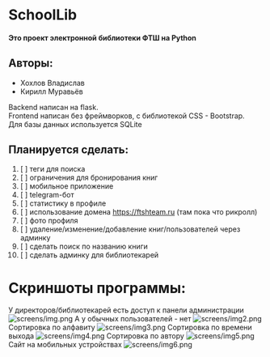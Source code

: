 # SchoolLib

#### Это проект электронной библиотеки ФТШ на Python

## Авторы:
* Хохлов Владислав
* Кирилл Муравьёв

Backend написан на flask.<br>
Frontend написан без фреймворков, с библиотекой CSS - Bootstrap.<br>
Для базы данных используется SQLite

## Планируется сделать:
1. [ ] теги для поиска
2. [ ] ограничения для бронирования книг
3. [ ] мобильное приложение
4. [ ] telegram-бот
5. [ ] статистику в профиле
6. [ ] использование домена https://ftshteam.ru (там пока что рикролл)
7. [ ] фото профиля
8. [ ] удаление/изменение/добавление книг/пользователей через админку
9. [ ] сделать поиск по названию книги
10. [ ] сделать админку для библиотекарей

# Скриншоты программы:
У директоров/библиотекарей есть доступ к панели администрации
![screens/img.png](screens/img.png)
А у обычных пользователей - нет
![screens/img2.png](screens/img2.png)
Сортировка по алфавиту
![screens/img3.png](screens/img3.png)
Сортировка по времени выхода
![screens/img4.png](screens/img4.png)
Сортировка по автору
![screens/img5.png](screens/img5.png)
Сайт на мобильных устройствах
![screens/img6.png](screens/img6.png)